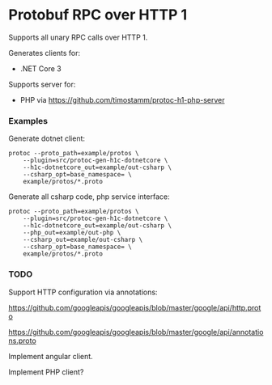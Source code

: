 Protobuf RPC over HTTP 1
========================

Supports all unary RPC calls over HTTP 1. 

Generates clients for:
- .NET Core 3

Supports server for:
- PHP via https://github.com/timostamm/protoc-h1-php-server



### Examples

Generate dotnet client:

```shell script
protoc --proto_path=example/protos \
    --plugin=src/protoc-gen-h1c-dotnetcore \
    --h1c-dotnetcore_out=example/out-csharp \
    --csharp_opt=base_namespace= \
    example/protos/*.proto
```


Generate all csharp code, php service interface: 

```shell script
protoc --proto_path=example/protos \
    --plugin=src/protoc-gen-h1c-dotnetcore \
    --h1c-dotnetcore_out=example/out-csharp \
    --php_out=example/out-php \
    --csharp_out=example/out-csharp \
    --csharp_opt=base_namespace= \
    example/protos/*.proto

```




### TODO

Support HTTP configuration via annotations:

https://github.com/googleapis/googleapis/blob/master/google/api/http.proto

https://github.com/googleapis/googleapis/blob/master/google/api/annotations.proto

Implement angular client.

Implement PHP client? 
